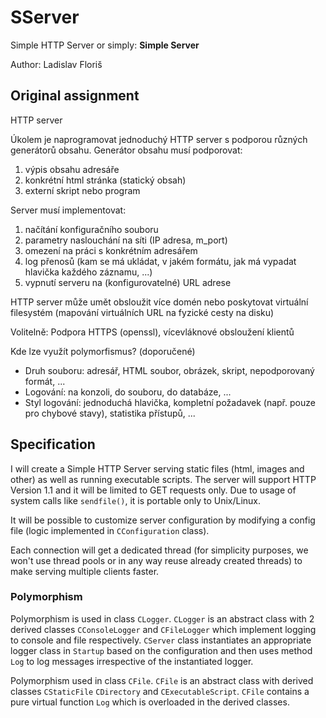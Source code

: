 # SServer
Simple HTTP Server or simply: **Simple Server**

Author: Ladislav Floriš

## Original assignment
HTTP server

Úkolem je naprogramovat jednoduchý HTTP server s podporou různých generátorů obsahu. Generátor obsahu musí podporovat:

1. výpis obsahu adresáře
2. konkrétní html stránka (statický obsah)
3. externí skript nebo program

Server musí implementovat:

1. načítání konfiguračního souboru
2. parametry naslouchání na síti (IP adresa, m_port)
3. omezení na práci s konkrétním adresářem
4. log přenosů (kam se má ukládat, v jakém formátu, jak má vypadat hlavička každého záznamu, ...)
5. vypnutí serveru na (konfigurovatelné) URL adrese

HTTP server může umět obsloužit více domén nebo poskytovat virtuální filesystém (mapování virtuálních URL na fyzické cesty na disku)

Volitelně: Podpora HTTPS (openssl), vícevláknové obsloužení klientů

Kde lze využít polymorfismus? (doporučené)

- Druh souboru: adresář, HTML soubor, obrázek, skript, nepodporovaný formát, ...
- Logování: na konzoli, do souboru, do databáze, ...
- Styl logování: jednoduchá hlavička, kompletní požadavek (např. pouze pro chybové stavy), statistika přístupů, ...

## Specification
I will create a Simple HTTP Server serving static files (html, images and other) as well as running executable scripts.
The server will support HTTP Version 1.1 and it will be limited to GET requests only.
Due to usage of system calls like `sendfile()`, it is portable only to Unix/Linux.

It will be possible to customize server configuration by modifying a config file (logic implemented in `CConfiguration` class).

Each connection will get a dedicated thread (for simplicity purposes, we won't use thread pools or in any way reuse
already created threads) to make serving multiple clients faster.

### Polymorphism 
Polymorphism is used in class `CLogger`. `CLogger` is an abstract class with 2 derived classes `CConsoleLogger` and `CFileLogger`
which implement logging to console and file respectively. `CServer` class instantiates an appropriate logger class in `Startup` 
based on the configuration and then uses method `Log` to log messages irrespective of the instantiated logger.

Polymorphism used in class `CFile`. `CFile` is an abstract class with derived classes `CStaticFile` `CDirectory` and `CExecutableScript`.
`CFile` contains a pure virtual function `Log` which is overloaded in the derived classes.